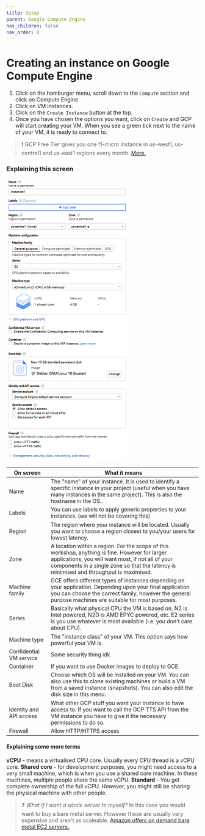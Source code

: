 ```yaml
---
title: Setup
parent: Google Compute Engine
has_children: false
nav_order: 0
---
```


# Creating an instance on Google Compute Engine

1. Click on the hamburger menu, scroll down to the `Compute` section and click on Compute Engine.
2. Click on VM instances.
3. Click on the `Create Instance` button at the top.
4. Once you have chosen the options you want, click on `Create` and GCP will start creating your VM. When you see a green tick next to the name of your VM, it is ready to connect to.

> ❗ GCP Free Tier gives you one f1-micro instance in us-west1, us-central1 and us-east1 regions every month. [More.](https://cloud.google.com/free)

### Explaining this screen

![](images/gce_1.png)

| On screen               | What it means                                                                                                                                                                                                                                   |
| ----------------------- | ----------------------------------------------------------------------------------------------------------------------------------------------------------------------------------------------------------------------------------------------- |
| Name                    | The "name" of your instance. It is used to identify a specific instance in your project (useful when you have many instances in the same project). This is also the hostname in the OS..                                                        |
| Labels                  | You can use labels to apply generic properties to your instances. (we will not be covering this)                                                                                                                                                |
| Region                  | The region where your instance will be located. Usually you want to choose a region closest to you/your users for lowest latency.                                                                                                               |
| Zone                    | A location within a region. For the scope of this workshop, anything is fine. However for larger applications, you will want most, if not all of your components in a single zone so that the latency is minimised and throughput is maximised. |
| Machine family          | GCE offers different types of instances depending on your application. Depending upon your final application you can choose the correct family, however the general purpose machines are suitable for most purposes.                            |
| Series                  | Basically what physical CPU the VM is based on. N2 is Intel powered, N2D is AMD EPYC powered, etc. E2 series is you use whatever is most available (i.e. you don't care about CPU).                                                             |
| Machine type            | The "instance class" of your VM. This option says how powerful your VM is.                                                                                                                                                                      |
| Confidential VM service | Some security thing idk                                                                                                                                                                                                                         |
| Container               | If you want to use Docker images to deploy to GCE.                                                                                                                                                                                              |
| Boot Disk               | Choose which OS will be installed on your VM. You can also use this to clone existing machines or build a VM from a saved instance (snapshots). You can also edit the disk size in this menu.                                                   |
| Identity and API access | What other GCP stuff you want your instance to have access to. If you want to call the GCP TTS API from the VM instance you have to give it the necessary permissions to do so.                                                                 |
| Firewall                | Allow HTTP/HTTPS access                                                                                                                                                                                                                         |

#### Explaining some more terms

**vCPU** - means a virtualised CPU core. Usually every CPU thread is a vCPU core.
**Shared core** - for development purposes, you might need access to a very small machine, which is when you use a shared core machine. In these machines, multiple people share the same vCPU.
**Standard** - You get complete ownership of the full vCPU. However, you might still be sharing the physical machine with other people.

> ❓ _What if I want a whole server to myself?_
> In this case you would want to buy a bare metal server. However these are usually very expensive and aren't as scaleable. [Amazon offers on demand bare metal EC2 servers.](https://aws.amazon.com/about-aws/whats-new/2019/02/introducing-five-new-amazon-ec2-bare-metal-instances/)
